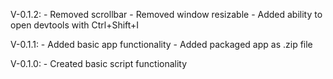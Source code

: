 
V-0.1.2:
    - Removed scrollbar
    - Removed window resizable
    - Added ability to open devtools with Ctrl+Shift+I

V-0.1.1:
    - Added basic app functionality
    - Added packaged app as .zip file

V-0.1.0:
    - Created basic script functionality